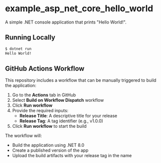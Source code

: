 # example_asp_net_core_hello_world

A simple .NET console application that prints "Hello World!".

## Running Locally

```sh
$ dotnet run
Hello World!
```

## GitHub Actions Workflow

This repository includes a workflow that can be manually triggered to build the application:

1. Go to the **Actions** tab in GitHub
2. Select **Build on Workflow Dispatch** workflow
3. Click **Run workflow**
4. Provide the required inputs:
   - **Release Title**: A descriptive title for your release
   - **Release Tag**: A tag identifier (e.g., v1.0.0)
5. Click **Run workflow** to start the build

The workflow will:
- Build the application using .NET 8.0
- Create a published version of the app
- Upload the build artifacts with your release tag in the name

